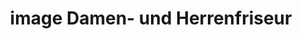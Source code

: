 ---
title: "image Damen- und Herrenfriseur"
url: /neu-ulm/image-damen-und-herrenfriseur/
shop: Friseur
---